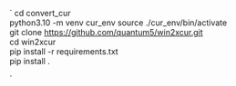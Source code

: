 `
cd convert_cur  
python3.10 -m venv cur_env
source ./cur_env/bin/activate  
git clone https://github.com/quantum5/win2xcur.git  
cd win2xcur  
pip install -r requirements.txt  
pip install .
  

`

